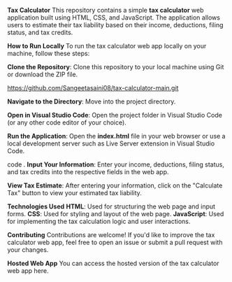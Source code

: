 **Tax Calculator**
This repository contains a simple **tax calculator** web application built using HTML, CSS, and JavaScript. The application allows users to estimate their tax liability based on their income, deductions, filing status, and tax credits.

**How to Run Locally**
To run the tax calculator web app locally on your machine, follow these steps:

**Clone the Repository**: Clone this repository to your local machine using Git or download the ZIP file.

https://github.com/Sangeetasaini08/tax-calculator-main.git

**Navigate to the Directory**: Move into the project directory.

**Open in Visual Studio Code**: Open the project folder in Visual Studio Code (or any other code editor of your choice).

**Run the Application**: Open the **index.html** file in your web browser or use a local development server such as Live Server extension in Visual Studio Code.

code .
**Input Your Information**: Enter your income, deductions, filing status, and tax credits into the respective fields in the web app.

**View Tax Estimate**: After entering your information, click on the "Calculate Tax" button to view your estimated tax liability.

**Technologies Used**
**HTML**: Used for structuring the web page and input forms.
**CSS**: Used for styling and layout of the web page.
**JavaScript**: Used for implementing the tax calculation logic and user interactions.

**Contributing**
Contributions are welcome! If you'd like to improve the tax calculator web app, feel free to open an issue or submit a pull request with your changes.

**Hosted Web App**
You can access the hosted version of the tax calculator web app here.






